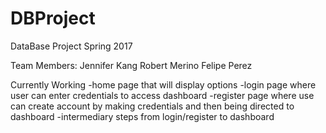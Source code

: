 # DBProject
DataBase Project Spring 2017

Team Members: 
Jennifer Kang
Robert Merino
Felipe Perez


Currently Working
-home page that will display options
-login page where user can enter credentials to access dashboard
-register page where use can create account by making credentials and then being directed to dashboard
-intermediary steps from login/register to dashboard
